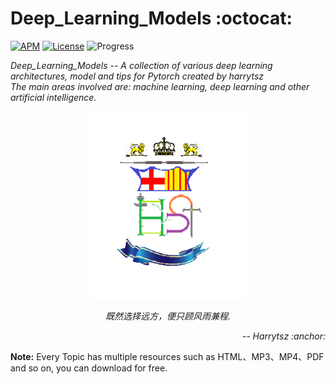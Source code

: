 # Deep_Learning_Models :octocat:

[![APM](https://img.shields.io/apm/l/vim-mode.svg?style=plastic)](https://www.apache.org/licenses/LICENSE-2.0)
[![License](https://img.shields.io/badge/harrytsz-Deep_Learning_Models-<brightgreen>.svg)](https://blog.csdn.net/Harrytsz)
![Progress](http://progressed.io/bar/1)


<div>
<p align="left">
	<em>Deep_Learning_Models -- A collection of various deep learning architectures, model and tips for Pytorch created by harrytsz</em>
	<br>
	<em>The main areas involved are:  machine learning, deep learning and other artificial intelligence.</em>
</p>
<p align="center">
	<img src="./Images/LOGO.JPG" alt="LOGO" width="250" height="300">
	<p align="center">
		<em>既然选择远方，便只顾风雨兼程.</em>
		<p align="right">
			<em>-- Harrytsz :anchor:</em>
		</p>
	</p>
</p>

</div>

**Note:** Every Topic has multiple resources such as HTML、MP3、MP4、PDF and so on, you can download for free.

